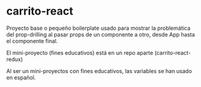 # carrito-react

Proyecto base o pequeño boilerplate usado para mostrar la problemática del prop-drilling al pasar props de un componente a otro, desde App hasta el componente final. 

El mini-proyecto (fines educativos) está en un repo aparte (carrito-react-redux) 

Al ser un mini-proyectos con fines educativos, las variables se han usado en español. 


